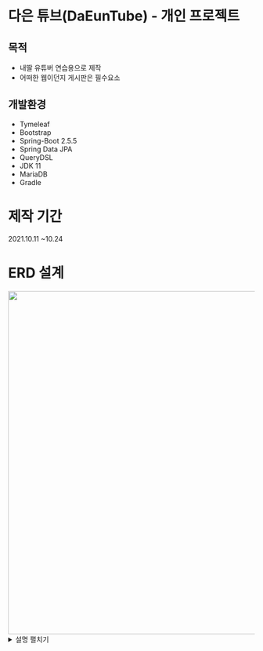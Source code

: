  # 다은 튜브(DaEunTube) - 개인 프로젝트
 ## 목적
* 내딸 유튜버 연습용으로 제작
* 어떠한 웹이던지 게시판은 필수요소

## 개발환경
* Tymeleaf
* Bootstrap
* Spring-Boot 2.5.5
* Spring Data JPA
* QueryDSL
* JDK 11
* MariaDB
* Gradle

# 제작 기간
2021.10.11 ~10.24

# ERD 설계
<img src="https://user-images.githubusercontent.com/63856867/138617284-2403373c-76c4-4ce0-bd80-dbd28d6749ff.png" width="700">

<details>
<summary>설명 펼치기</summary>
<div markdown="1">

|제목|내용|
|--|--|
|1|1|
|2|10|

</div>
</details>
